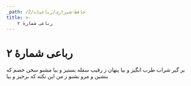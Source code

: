 ```yaml
---
_path: /حافظ-شیرازی/رباعیات/2
title: >-
    رباعی شمارهٔ ۲
---
```

# رباعی شمارهٔ ۲

بر گیر شراب طرب انگیز و بیا
پنهان ز رقیب سفله بستیز و بیا
مشنو سخن خصم که بنشین و مرو
بشنو ز من این نکته که برخیز و بیا
